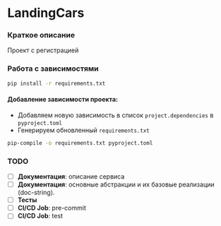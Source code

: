 # LandingCars

### Краткое описание
Проект c регистрацией

### Работа с зависимостями
```bash
pip install -r requirements.txt
```

#### Добавление зависимости проекта:
* Добавляем новую зависимость в список `project.dependencies` в `pyproject.toml`
* Генерируем обновленный `requirements.txt`
```bash
pip-compile -o requirements.txt pyproject.toml
```

### TODO
- [ ] **Документация**: описание сервиса
- [ ] **Документация**: основные абстракции и их базовые реализации (doc-string).
- [ ] **Тесты**
- [ ] **CI/CD Job**: pre-commit
- [ ] **CI/CD Job**: test